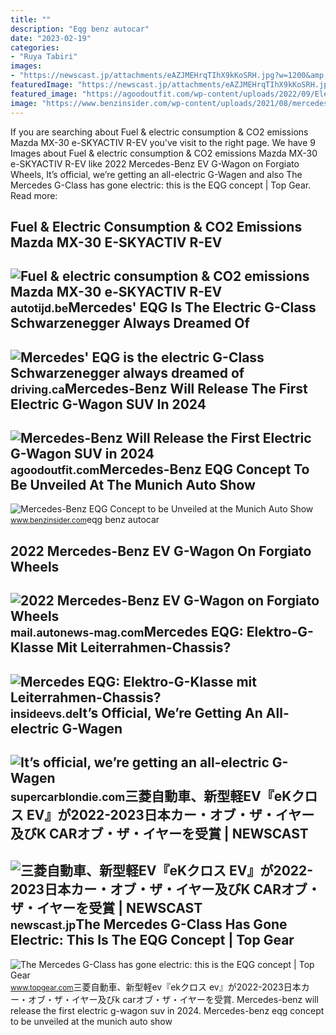 ```yaml
---
title: ""
description: "Eqg benz autocar"
date: "2023-02-19"
categories:
- "Ruya Tabiri"
images:
- "https://newscast.jp/attachments/eAZJMEHrqTIhX9kKoSRH.jpg?w=1200&amp;h=1200&amp;q=100"
featuredImage: "https://newscast.jp/attachments/eAZJMEHrqTIhX9kKoSRH.jpg?w=1200&amp;h=1200&amp;q=100"
featured_image: "https://agoodoutfit.com/wp-content/uploads/2022/09/Electric-G-Wagon.jpg"
image: "https://www.benzinsider.com/wp-content/uploads/2021/08/mercedes-benz-eqg.jpg"
---
```


If you are searching about Fuel &amp; electric consumption &amp; CO2 emissions Mazda MX-30 e-SKYACTIV R-EV you've visit to the right page. We have 9 Images about Fuel &amp; electric consumption &amp; CO2 emissions Mazda MX-30 e-SKYACTIV R-EV like 2022 Mercedes-Benz EV G-Wagon on Forgiato Wheels, It’s official, we’re getting an all-electric G-Wagen and also The Mercedes G-Class has gone electric: this is the EQG concept | Top Gear. Read more:

Fuel &amp; Electric Consumption &amp; CO2 Emissions Mazda MX-30 E-SKYACTIV R-EV
-------------------------------------------------------------------------------

 ![Fuel & electric consumption & CO2 emissions Mazda MX-30 e-SKYACTIV R-EV](https://autotijd.be/images/mazda/2020/mx-30/specs/mazda-mx-30-2020-specs-01.jpg) <small>autotijd.be</small>Mercedes' EQG Is The Electric G-Class Schwarzenegger Always Dreamed Of
----------------------------------------------------------------------

 ![Mercedes' EQG is the electric G-Class Schwarzenegger always dreamed of](https://smartcdn.gprod.postmedia.digital/driving/wp-content/uploads/2021/09/mercedes-benz-EQG-concept-Munich-G-Class-Wagen-EV-electric-1.jpeg) <small>driving.ca</small>Mercedes-Benz Will Release The First Electric G-Wagon SUV In 2024
-----------------------------------------------------------------

 ![Mercedes-Benz Will Release the First Electric G-Wagon SUV in 2024](https://agoodoutfit.com/wp-content/uploads/2022/09/Electric-G-Wagon.jpg) <small>agoodoutfit.com</small>Mercedes-Benz EQG Concept To Be Unveiled At The Munich Auto Show
----------------------------------------------------------------

 ![Mercedes-Benz EQG Concept to be Unveiled at the Munich Auto Show](https://www.benzinsider.com/wp-content/uploads/2021/08/mercedes-benz-eqg.jpg) <small>www.benzinsider.com</small>eqg benz autocar

2022 Mercedes-Benz EV G-Wagon On Forgiato Wheels
------------------------------------------------

 ![2022 Mercedes-Benz EV G-Wagon on Forgiato Wheels](https://mail.autonews-mag.com/images/thewheelroom_241238939_191598639705886_1013473560952900614_n.jpg) <small>mail.autonews-mag.com</small>Mercedes EQG: Elektro-G-Klasse Mit Leiterrahmen-Chassis?
--------------------------------------------------------

 ![Mercedes EQG: Elektro-G-Klasse mit Leiterrahmen-Chassis?](https://cdn.motor1.com/images/mgl/JJNlJ/s1/mercedes-eqg-rendering-quelle-https-www.motor1.com-news-526813-mercedes-eqg-technical-specs-report.jpg) <small>insideevs.de</small>It’s Official, We’re Getting An All-electric G-Wagen
----------------------------------------------------

 ![It’s official, we’re getting an all-electric G-Wagen](https://supercarblondie.com/wp-content/uploads/Mercedes-EQG-1.jpg) <small>supercarblondie.com</small>三菱自動車、新型軽EV『eKクロス EV』が2022-2023日本カー・オブ・ザ・イヤー及びK CARオブ・ザ・イヤーを受賞 | NEWSCAST
-------------------------------------------------------------------------

 ![三菱自動車、新型軽EV『eKクロス EV』が2022-2023日本カー・オブ・ザ・イヤー及びK CARオブ・ザ・イヤーを受賞 | NEWSCAST](https://newscast.jp/attachments/eAZJMEHrqTIhX9kKoSRH.jpg?w=1200&h=1200&q=100) <small>newscast.jp</small>The Mercedes G-Class Has Gone Electric: This Is The EQG Concept | Top Gear
--------------------------------------------------------------------------

 ![The Mercedes G-Class has gone electric: this is the EQG concept | Top Gear](https://www.topgear.com/sites/default/files/2021/09/21C0523_002.jpg) <small>www.topgear.com</small>三菱自動車、新型軽ev『ekクロス ev』が2022-2023日本カー・オブ・ザ・イヤー及びk carオブ・ザ・イヤーを受賞. Mercedes-benz will release the first electric g-wagon suv in 2024. Mercedes-benz eqg concept to be unveiled at the munich auto show
